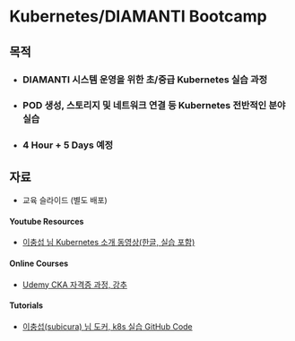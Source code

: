 # Kubernetes/DIAMANTI Bootcamp

## 목적

- ### DIAMANTI 시스템 운영을 위한 초/중급 Kubernetes 실습 과정
- ### POD 생성, 스토리지 및 네트워크 연결 등 Kubernetes 전반적인 분야 실습
- ### 4 Hour + 5 Days 예정

## 자료

  * 교육 슬라이드 (별도 배포)  

#### Youtube Resources
  * [이충섭 님 Kubernetes 소개 동영상(한글, 실습 포함)](https://youtu.be/WxzWXqTNdlw)

#### Online Courses
  * [Udemy CKA 자격증 과정, 강추](https://www.udemy.com/course/certified-kubernetes-administrator-with-practice-tests)


#### Tutorials
  * [이충섭(subicura) 님 도커, k8s 실습 GitHub Code](https://github.com/subicura/workshop-k8s-basic)
